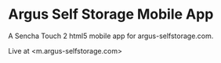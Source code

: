 # Argus Self Storage Mobile App

A Sencha Touch 2 html5 mobile app for argus-selfstorage.com.  

Live at <m.argus-selfstorage.com>
